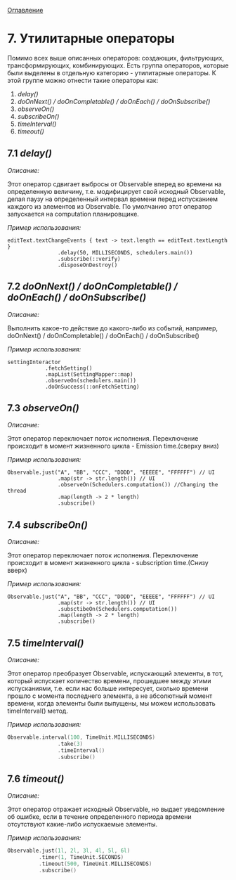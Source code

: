 [Оглавление](README.md)

# 7. Утилитарные операторы

Помимо всех выше описанных операторов: создающих, фильтрующих, трансформирующих, комбинирующих. Есть группа операторов, которые были выделены в отдельную категорию - утилитарные операторы. К этой группе можно отнести такие операторы как:

1. *delay()*
2. *doOnNext() / doOnCompletable() / doOnEach() / doOnSubscribe()*
3. *observeOn()*
4. *subscribeOn()*
5. *timeInterval()*
6. *timeout()*

## 7.1 *delay()*

_Описание:_

Этот оператор сдвигает выбросы от Observable вперед во времени на определенную величину, т.е. модифицирует свой исходный Observable, делая паузу на определенный интервал времени перед испусканием каждого из элементов из Observable.
По умолчанию этот оператор запускается на computation планировщике.

_Пример использования:_

```
editText.textChangeEvents { text -> text.length == editText.textLength }
                .delay(50, MILLISECONDS, schedulers.main())
                .subscribe(::verify)
                .disposeOnDestroy()
```


## 7.2 *doOnNext() / doOnCompletable() / doOnEach() / doOnSubscribe()*

_Описание:_

Выполнить какое-то действие до какого-либо из событий, например, doOnNext() / doOnCompletable() / doOnEach() / doOnSubscribe()

_Пример использования:_

```
settingInteractor
            .fetchSetting()
            .mapList(SettingMapper::map)
            .observeOn(schedulers.main())
            .doOnSuccess(::onFetchSetting)
```

## 7.3 *observeOn()*

_Описание:_

Этот оператор переключает поток исполнения. Переключение происходит в момент жизненного цикла - Emission time.(сверху вниз)

_Пример использования:_

```
Observable.just("A", "BB", "CCC", "DDDD", "EEEEE", "FFFFFF") // UI
                .map(str -> str.length()) // UI
                .observeOn(Schedulers.computation()) //Changing the thread
                .map(length -> 2 * length)
                .subscribe()
```

## 7.4 *subscribeOn()*

_Описание:_

Этот оператор переключает поток исполнения. Переключение происходит в момент жизненного цикла - subscription time.(Cнизу вверх)

_Пример использования:_

```
Observable.just("A", "BB", "CCC", "DDDD", "EEEEE", "FFFFFF") // UI
                .map(str -> str.length()) // UI
                .subsctibeOn(Schedulers.computation())
                .map(length -> 2 * length)
                .subscribe()
```

## 7.5 *timeInterval()*

_Описание:_

Этот оператор преобразует Observable, испускающий элементы, в тот, который испускает количество времени, прошедшее между этими испусканиями, т.е. если нас больше интересует, сколько времени прошло с момента последнего элемента, а не абсолютный момент времени, когда элементы были выпущены, мы можем использовать timeInterval() метод.

_Пример использования:_

```kotlin
Observable.interval(100, TimeUnit.MILLISECONDS)
                .take(3)
                .timeInterval()
                .subscribe()
```

## 7.6 *timeout()*

_Описание:_

Этот оператор отражает исходный Observable, но выдает уведомление об ошибке, если в течение определенного периода времени отсутствуют какие-либо испускаемые элементы.

_Пример использования:_

```kotlin
Observable.just(1l, 2l, 3l, 4l, 5l, 6l)
          .timer(1, TimeUnit.SECONDS)
          .timeout(500, TimeUnit.MILLISECONDS)
          .subscribe()
```